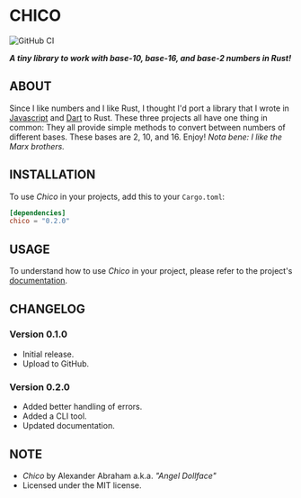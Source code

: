 # CHICO

![GitHub CI](https://github.com/angeldollface/chico/actions/workflows/rust.yml/badge.svg)

***A tiny library to work with base-10, base-16, and base-2 numbers in Rust!***

## ABOUT

Since I like numbers and I like Rust, I thought I'd port a library that I wrote in [Javascript](https://github.com/angeldollface/zeppo) and [Dart](https://github.com/angeldollface/harpo) to Rust. These three projects all have one thing in common: They all provide simple methods to convert between numbers of different bases. These bases are 2, 10, and 16. Enjoy! *Nota bene: I like the Marx brothers.*

## INSTALLATION

To use *Chico* in your projects, add this to your `Cargo.toml`:

```TOML
[dependencies]
chico = "0.2.0"
```

## USAGE

To understand how to use *Chico* in your project, please refer to the project's [documentation](https://docs.rs/chico/0.2.0).

## CHANGELOG

### Version 0.1.0

- Initial release.
- Upload to GitHub.

### Version 0.2.0

- Added better handling of errors.
- Added a CLI tool.
- Updated documentation.

## NOTE

- *Chico* by Alexander Abraham a.k.a. *"Angel Dollface"*
- Licensed under the MIT license.